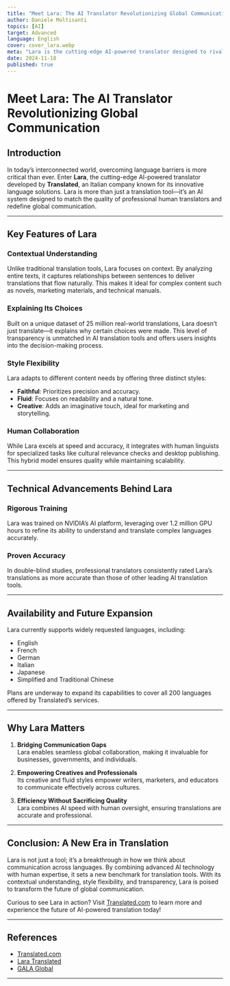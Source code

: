 ```yaml
---
title: "Meet Lara: The AI Translator Revolutionizing Global Communication"
author: Daniele Moltisanti
topics: [AI]
target: Advanced
language: English
cover: cover_lara.webp
meta: "Lara is the cutting-edge AI-powered translator designed to rival professional human translations with contextual accuracy and style flexibility. Learn more!"
date: 2024-11-18
published: true
---
```



# Meet Lara: The AI Translator Revolutionizing Global Communication

## Introduction
In today’s interconnected world, overcoming language barriers is more critical than ever. Enter **Lara**, the cutting-edge AI-powered translator developed by **Translated**, an Italian company known for its innovative language solutions. Lara is more than just a translation tool—it’s an AI system designed to match the quality of professional human translators and redefine global communication.

---

## Key Features of Lara

### Contextual Understanding
Unlike traditional translation tools, Lara focuses on context. By analyzing entire texts, it captures relationships between sentences to deliver translations that flow naturally. This makes it ideal for complex content such as novels, marketing materials, and technical manuals.


### Explaining Its Choices
Built on a unique dataset of 25 million real-world translations, Lara doesn’t just translate—it explains why certain choices were made. This level of transparency is unmatched in AI translation tools and offers users insights into the decision-making process.


### Style Flexibility
Lara adapts to different content needs by offering three distinct styles:
- **Faithful**: Prioritizes precision and accuracy.
- **Fluid**: Focuses on readability and a natural tone.
- **Creative**: Adds an imaginative touch, ideal for marketing and storytelling.


### Human Collaboration
While Lara excels at speed and accuracy, it integrates with human linguists for specialized tasks like cultural relevance checks and desktop publishing. This hybrid model ensures quality while maintaining scalability.


---

## Technical Advancements Behind Lara

### Rigorous Training
Lara was trained on NVIDIA’s AI platform, leveraging over 1.2 million GPU hours to refine its ability to understand and translate complex languages accurately.

### Proven Accuracy
In double-blind studies, professional translators consistently rated Lara’s translations as more accurate than those of other leading AI translation tools.


---

## Availability and Future Expansion
Lara currently supports widely requested languages, including:
- English
- French
- German
- Italian
- Japanese
- Simplified and Traditional Chinese

Plans are underway to expand its capabilities to cover all 200 languages offered by Translated’s services.


---

## Why Lara Matters

1. **Bridging Communication Gaps**  
   Lara enables seamless global collaboration, making it invaluable for businesses, governments, and individuals.

2. **Empowering Creatives and Professionals**  
   Its creative and fluid styles empower writers, marketers, and educators to communicate effectively across cultures.

3. **Efficiency Without Sacrificing Quality**  
   Lara combines AI speed with human oversight, ensuring translations are accurate and professional.

---

## Conclusion: A New Era in Translation
Lara is not just a tool; it’s a breakthrough in how we think about communication across languages. By combining advanced AI technology with human expertise, it sets a new benchmark for translation tools. With its contextual understanding, style flexibility, and transparency, Lara is poised to transform the future of global communication.

Curious to see Lara in action? Visit [Translated.com](https://translated.com/unveiling-lara) to learn more and experience the future of AI-powered translation today!


---

## References
- [Translated.com](https://translated.com/unveiling-lara)  
- [Lara Translated](https://lara.translated.com/about-lara)  
- [GALA Global](https://www.gala-global.org/news-room/industry/press-releases/translated-unveils-lara-breakthrough-translation-ai-system)

---



